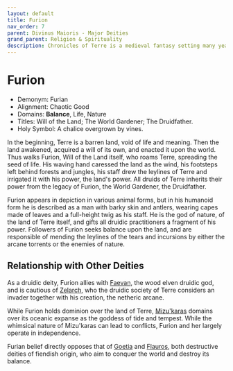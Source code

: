 ```yaml
---
layout: default
title: Furion
nav_order: 7
parent: Divinus Maioris - Major Deities
grand_parent: Religion & Spirituality
description: Chronicles of Terre is a medieval fantasy setting many years in the writing.
---
```


# Furion

- Demonym: Furian
- Alignment: Chaotic Good
- Domains: **Balance**, Life, Nature
- Titles: Will of the Land; The World Gardener; The Druidfather.
- Holy Symbol: A chalice overgrown by vines.

In the beginning, Terre is a barren land, void of life and meaning. Then the land awakened, acquired a will of its own, and enacted it upon the world. Thus walks Furion, Will of the Land itself, who roams Terre, spreading the seed of life. His waving hand caressed the land as the wind, his footsteps left behind forests and jungles, his staff drew the leylines of Terre and irrigated it with his power, the land's power. All druids of Terre inherits their power from the legacy of Furion, the World Gardener, the Druidfather.

Furion appears in depiction in various animal forms, but in his humanoid form he is described as a man with barky skin and antlers, wearing capes made of leaves and a full-height twig as his staff. He is the god of nature, of the land of Terre itself, and gifts all druidic practitioners a fragment of his power. Followers of Furion seeks balance upon the land, and are responsible of mending the leylines of the tears and incursions by either the arcane torrents or the enemies of nature.

## Relationship with Other Deities

As a druidic deity, Furion allies with [Faevan](../patronus/Sylph&Faevan), the wood elven druidic god, and is cautious of [Zelarch](Zelarch), who the druidic society of Terre considers an invader together with his creation, the netheric arcane.

While Furion holds dominion over the land of Terre, [Mizu'karas](Mizu'karas) domains over its oceanic expanse as the goddess of tide and tempest. While the whimsical nature of Mizu'karas can lead to conflicts, Furion and her largely operate in independence.

Furian belief directly opposes that of [Goetia](Goetia) and [Flauros](../pars/Flauros), both destructive deities of fiendish origin, who aim to conquer the world and destroy its balance.